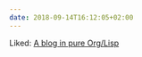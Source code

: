 ```yaml
---
date: 2018-09-14T16:12:05+02:00
---
```


Liked: [A blog in pure Org/Lisp](https://ambrevar.xyz/blog-architecture/)
